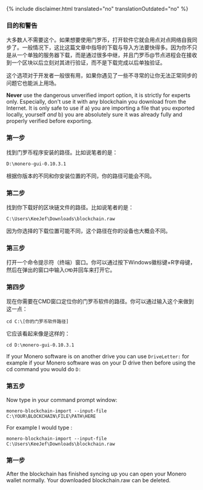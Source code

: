 {% include disclaimer.html translated="no" translationOutdated="no" %}

### 目的和警告

大多数人不需要这个。如果想要使用门罗币，打开软件它就会用点对点网络自我同步了。一般情况下，这比这篇文章中指导的下载与导入方法要快得多。因为你不只是从一个单独的服务器下载，而是通过很多中继，并且门罗币@节点进程会在接收到一个区块以后立刻对其进行验证，而不是下载完成以后单独验证。

这个选项对于开发者一般很有用，如果你遇见了一些不寻常的让你无法正常同步的问题它也能派上用场。

**Never** use the dangerous unverified import option, it is strictly for experts only. Especially, don't use it with any blockchain you download from the Internet. It is only safe to use if a) you are importing a file that you exported locally, yourself *and* b) you are absolutely sure it was already fully and properly verified before exporting.

### 第一步

找到门罗币程序安装的路径。比如说笔者的是：

`D:\monero-gui-0.10.3.1`

根据你版本的不同和你安装位置的不同，你的路径可能会不同。

### 第二步

找到你下载好的区块链文件的路径。比如说笔者的是：

`C:\Users\KeeJef\Downloads\blockchain.raw`

因为你选择的下载位置可能不同，这个路径在你的设备也大概会不同。

### 第三步

打开一个命令提示符（终端）窗口。你可以通过按下Windows徽标键+R字母键，然后在弹出的窗口中输入`CMD`并回车来打开它。

### 第四步

现在你需要在CMD窗口定位你的门罗币软件的路径。你可以通过输入这个来做到这一点：

`cd C:\[你的门罗币软件路径]`

它应该看起来像是这样的：

`cd D:\monero-gui-0.10.3.1`

If your Monero software is on another drive you can use `DriveLetter:` for
example if your Monero software was on your D drive then before using the cd
command you would do `D:`

### 第五步

Now type in your command prompt window:

`monero-blockchain-import --input-file C:\YOUR\BLOCKCHAIN\FILE\PATH\HERE`

For example I would type :

`monero-blockchain-import --input-file
C:\Users\KeeJef\Downloads\blockchain.raw`

### 第一步

After the blockchain has finished syncing up you can open your Monero wallet
normally. Your downloaded blockchain.raw can be deleted.
